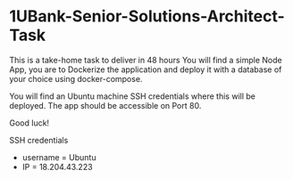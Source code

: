 # 1UBank-Senior-Solutions-Architect-Task

This is a take-home task to deliver in 48 hours
You will find a simple Node App, you are to Dockerize the application and deploy it with a database of your choice using docker-compose.

You will find an Ubuntu machine SSH credentials where this will be deployed.
The app should be accessible on Port 80.

Good luck!

SSH credentials

- username = Ubuntu
- IP = 18.204.43.223
  

